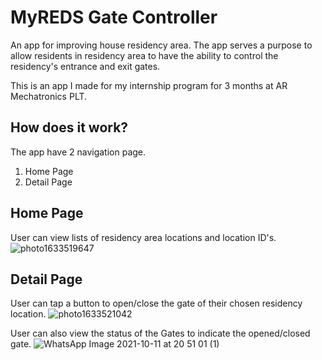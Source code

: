 # MyREDS Gate Controller
An app for improving house residency area. The app serves a purpose to allow residents in residency area to have the ability to control the residency's entrance and exit gates.

This is an app I made for my internship program for 3 months at AR Mechatronics PLT. 

## How does it work?

The app have 2 navigation page.
1. Home Page
2. Detail Page

## Home Page
User can view lists of residency area locations and location ID's.
![photo1633519647](https://user-images.githubusercontent.com/90374083/136209340-31f833fb-d6ff-49aa-a8f9-798467133fa6.jpeg)

## Detail Page
User can tap a button to open/close the gate of their chosen residency location.
![photo1633521042](https://user-images.githubusercontent.com/90374083/136209457-6b612156-6d58-4415-a80e-c9435f3bcb5c.jpeg)

User can also view the status of the Gates to indicate the opened/closed gate.
![WhatsApp Image 2021-10-11 at 20 51 01 (1)](https://user-images.githubusercontent.com/90374083/136792960-82616bf4-9a81-418e-bd3c-1145fc39530c.jpeg)


